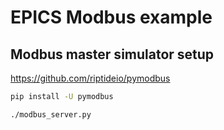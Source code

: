 # EPICS Modbus example

## Modbus master simulator setup

<https://github.com/riptideio/pymodbus>

```bash
pip install -U pymodbus
```

```bash
./modbus_server.py
```
